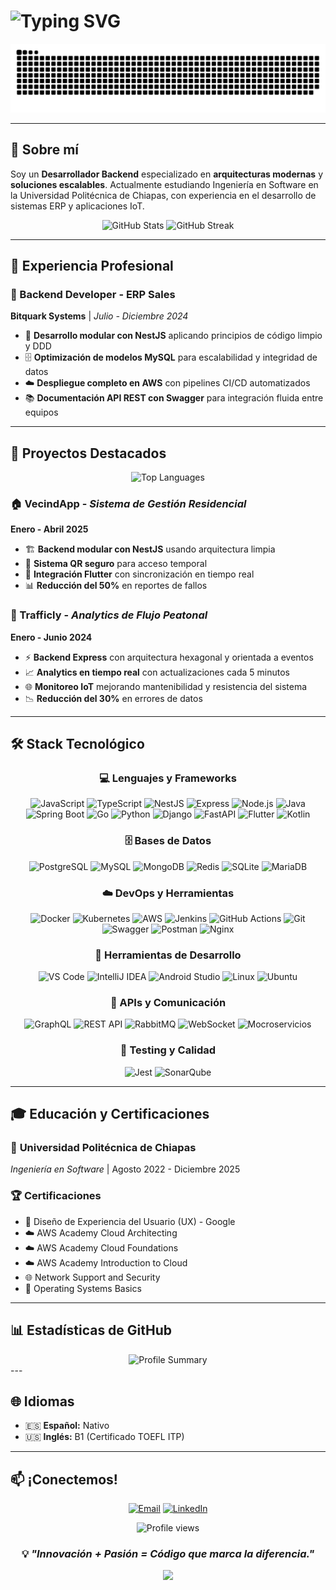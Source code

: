 # <img src="https://readme-typing-svg.herokuapp.com?font=Fira+Code&size=35&pause=1000&color=00A8E8&center=false&vCenter=true&width=500&lines=¡Hola!+👋+Soy+Iskander;Backend+Developer;Software+Engineer" alt="Typing SVG" />

<div align="center">
  <img src="https://raw.githubusercontent.com/Platane/snk/output/github-contribution-grid-snake.svg" alt="Snake animation" />
</div>

---

## 🚀 Sobre mí

Soy un **Desarrollador Backend** especializado en **arquitecturas modernas** y **soluciones escalables**. Actualmente estudiando Ingeniería en Software en la Universidad Politécnica de Chiapas, con experiencia en el desarrollo de sistemas ERP y aplicaciones IoT.

<div align="center">
  <img src="https://github-readme-stats.vercel.app/api?username=donetrmm&show_icons=true&theme=tokyonight&hide_border=true&border_radius=10" alt="GitHub Stats" />
  <img src="https://github-readme-streak-stats.herokuapp.com/?user=donetrmm&theme=tokyonight&hide_border=true&border_radius=10" alt="GitHub Streak" />
</div>

---

## 💼 Experiencia Profesional

### 🏢 Backend Developer - ERP Sales
**Bitquark Systems** | *Julio - Diciembre 2024*

- 🔧 **Desarrollo modular con NestJS** aplicando principios de código limpio y DDD
- 🗄️ **Optimización de modelos MySQL** para escalabilidad y integridad de datos
- ☁️ **Despliegue completo en AWS** con pipelines CI/CD automatizados
- 📚 **Documentación API REST con Swagger** para integración fluida entre equipos

---

## 🌟 Proyectos Destacados

<div align="center">
  <img src="https://github-readme-stats.vercel.app/api/top-langs/?username=donetrmm&layout=compact&theme=tokyonight&hide_border=true&border_radius=10" alt="Top Languages" />
</div>

### 🏠 VecindApp - *Sistema de Gestión Residencial*
**Enero - Abril 2025**

- 🏗️ **Backend modular con NestJS** usando arquitectura limpia
- 🔐 **Sistema QR seguro** para acceso temporal
- 📱 **Integración Flutter** con sincronización en tiempo real
- 📊 **Reducción del 50%** en reportes de fallos

### 🚦 Trafficly - *Analytics de Flujo Peatonal*
**Enero - Junio 2024**

- ⚡ **Backend Express** con arquitectura hexagonal y orientada a eventos
- 📈 **Analytics en tiempo real** con actualizaciones cada 5 minutos
- 🌐 **Monitoreo IoT** mejorando mantenibilidad y resistencia del sistema
- 📉 **Reducción del 30%** en errores de datos

---

## 🛠️ Stack Tecnológico

<div align="center">

### 💻 Lenguajes y Frameworks
![JavaScript](https://img.shields.io/badge/JavaScript-F7DF1E?style=for-the-badge&logo=javascript&logoColor=black)
![TypeScript](https://img.shields.io/badge/TypeScript-007ACC?style=for-the-badge&logo=typescript&logoColor=white)
![NestJS](https://img.shields.io/badge/NestJS-E0234E?style=for-the-badge&logo=nestjs&logoColor=white)
![Express](https://img.shields.io/badge/Express-000000?style=for-the-badge&logo=express&logoColor=white)
![Node.js](https://img.shields.io/badge/Node.js-339933?style=for-the-badge&logo=node.js&logoColor=white)
![Java](https://img.shields.io/badge/Java-ED8B00?style=for-the-badge&logo=java&logoColor=white)
![Spring Boot](https://img.shields.io/badge/Spring_Boot-6DB33F?style=for-the-badge&logo=spring-boot&logoColor=white)
![Go](https://img.shields.io/badge/Go-00ADD8?style=for-the-badge&logo=go&logoColor=white)
![Python](https://img.shields.io/badge/Python-3776AB?style=for-the-badge&logo=python&logoColor=white)
![Django](https://img.shields.io/badge/Django-092E20?style=for-the-badge&logo=django&logoColor=white)
![FastAPI](https://img.shields.io/badge/FastAPI-009688?style=for-the-badge&logo=fastapi&logoColor=white)
![Flutter](https://img.shields.io/badge/Flutter-02569B?style=for-the-badge&logo=flutter&logoColor=white)
![Kotlin](https://img.shields.io/badge/Kotlin-7F52FF?style=for-the-badge&logo=kotlin&logoColor=white)

### 🗄️ Bases de Datos
![PostgreSQL](https://img.shields.io/badge/PostgreSQL-316192?style=for-the-badge&logo=postgresql&logoColor=white)
![MySQL](https://img.shields.io/badge/MySQL-4479A1?style=for-the-badge&logo=mysql&logoColor=white)
![MongoDB](https://img.shields.io/badge/MongoDB-4EA94B?style=for-the-badge&logo=mongodb&logoColor=white)
![Redis](https://img.shields.io/badge/Redis-DC382D?style=for-the-badge&logo=redis&logoColor=white)
![SQLite](https://img.shields.io/badge/SQLite-003B57?style=for-the-badge&logo=sqlite&logoColor=white)
![MariaDB](https://img.shields.io/badge/MariaDB-003545?style=for-the-badge&logo=mariadb&logoColor=white)

### ☁️ DevOps y Herramientas
![Docker](https://img.shields.io/badge/Docker-2496ED?style=for-the-badge&logo=docker&logoColor=white)
![Kubernetes](https://img.shields.io/badge/Kubernetes-326CE5?style=for-the-badge&logo=kubernetes&logoColor=white)
![AWS](https://img.shields.io/badge/AWS-232F3E?style=for-the-badge&logo=amazon-aws&logoColor=white)
![Jenkins](https://img.shields.io/badge/Jenkins-D24939?style=for-the-badge&logo=jenkins&logoColor=white)
![GitHub Actions](https://img.shields.io/badge/GitHub_Actions-2088FF?style=for-the-badge&logo=github-actions&logoColor=white)
![Git](https://img.shields.io/badge/Git-F05032?style=for-the-badge&logo=git&logoColor=white)
![Swagger](https://img.shields.io/badge/Swagger-85EA2D?style=for-the-badge&logo=swagger&logoColor=black)
![Postman](https://img.shields.io/badge/Postman-FF6C37?style=for-the-badge&logo=postman&logoColor=white)
![Nginx](https://img.shields.io/badge/Nginx-009639?style=for-the-badge&logo=nginx&logoColor=white)

### 🔧 Herramientas de Desarrollo
![VS Code](https://img.shields.io/badge/VS_Code-007ACC?style=for-the-badge&logo=visual-studio-code&logoColor=white)
![IntelliJ IDEA](https://img.shields.io/badge/IntelliJ_IDEA-000000?style=for-the-badge&logo=intellij-idea&logoColor=white)
![Android Studio](https://img.shields.io/badge/Android_Studio-3DDC84?style=for-the-badge&logo=android-studio&logoColor=white)
![Linux](https://img.shields.io/badge/Linux-FCC624?style=for-the-badge&logo=linux&logoColor=black)
![Ubuntu](https://img.shields.io/badge/Ubuntu-E95420?style=for-the-badge&logo=ubuntu&logoColor=white)

### 📡 APIs y Comunicación
![GraphQL](https://img.shields.io/badge/GraphQL-E10098?style=for-the-badge&logo=graphql&logoColor=white)
![REST API](https://img.shields.io/badge/REST_API-02569B?style=for-the-badge&logo=rest&logoColor=white)
![RabbitMQ](https://img.shields.io/badge/RabbitMQ-FF6600?style=for-the-badge&logo=rabbitmq&logoColor=white)
![WebSocket](https://img.shields.io/badge/WebSocket-4F4F4F?style=for-the-badge&logo=websocket&logoColor=white)
![Mocroservicios](https://img.shields.io/badge/Microservices-4a352fa?style=for-the-badge&logo=websocket&logoColor=white)

### 🧪 Testing y Calidad
![Jest](https://img.shields.io/badge/Jest-C21325?style=for-the-badge&logo=jest&logoColor=white)
![SonarQube](https://img.shields.io/badge/SonarQube-4E9BCD?style=for-the-badge&logo=sonarqube&logoColor=white)

</div>

---

## 🎓 Educación y Certificaciones

### 🏫 **Universidad Politécnica de Chiapas**
*Ingeniería en Software* | Agosto 2022 - Diciembre 2025

### 🏆 **Certificaciones**
- 🎨 Diseño de Experiencia del Usuario (UX) - Google
- ☁️ AWS Academy Cloud Architecting
- ☁️ AWS Academy Cloud Foundations
- ☁️ AWS Academy Introduction to Cloud
- 🌐 Network Support and Security
- 🔧 Operating Systems Basics

---

## 📊 Estadísticas de GitHub

<div align="center">
  <img src="https://github-profile-summary-cards.vercel.app/api/cards/profile-details?username=donetrmm&theme=tokyonight" alt="Profile Summary" />
</div>
---

## 🌐 Idiomas

- 🇪🇸 **Español:** Nativo
- 🇺🇸 **Inglés:** B1 (Certificado TOEFL ITP)

---

## 📫 ¡Conectemos!

<div align="center">

[![Email](https://img.shields.io/badge/Email-D14836?style=for-the-badge&logo=gmail&logoColor=white)](mailto:donetramosm@gmail.com)
[![LinkedIn](https://img.shields.io/badge/LinkedIn-0077B5?style=for-the-badge&logo=linkedin&logoColor=white)](https://www.linkedin.com/in/donetrm)

</div>

<div align="center">
  <img src="https://komarev.com/ghpvc/?username=donetrmm&color=0e75b6&style=flat" alt="Profile views" />
  
  ### 💡 *"Innovación + Pasión = Código que marca la diferencia."*
  
  <img src="https://raw.githubusercontent.com/Trilokia/Trilokia/379277808c61ef204768a61bbc5d25bc7798ccf1/bottom_header.svg" />
</div>
